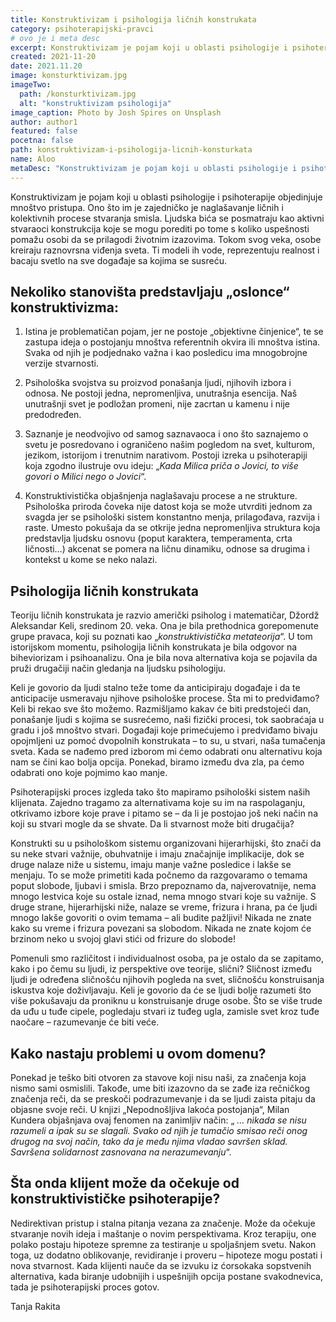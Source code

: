 ```yaml
---
title: Konstruktivizam i psihologija ličnih konstrukata
category: psihoterapijski-pravci
# ovo je i meta desc
excerpt: Konstruktivizam je pojam koji u oblasti psihologije i psihoterapije objedinjuje mnoštvo pristupa.
created: 2021-11-20
date: 2021.11.20
image: konsturktivizam.jpg
imageTwo:
  path: /konsturktivizam.jpg
  alt: "konstruktivizam psihologija"
image_caption: Photo by Josh Spires on Unsplash
author: author1
featured: false
pocetna: false
path: konstruktivizam-i-psihologija-licnih-konsturkata
name: Aloo
metaDesc: "Konstruktivizam je pojam koji u oblasti psihologije i psihoterapije objedinjuje mnoštvo pristupa."
---
```



Konstruktivizam je pojam koji u oblasti psihologije i psihoterapije objedinjuje mnoštvo pristupa. Ono što im je zajedničko je naglašavanje ličnih i kolektivnih procese stvaranja smisla. Ljudska bića se posmatraju kao aktivni stvaraoci konstrukcija koje se mogu porediti po tome s koliko uspešnosti pomažu osobi da se prilagodi životnim izazovima. Tokom svog veka, osobe kreiraju raznovrsna viđenja sveta. Ti modeli ih vode, reprezentuju realnost i bacaju svetlo na sve događaje sa kojima se susreću. 

## Nekoliko stanovišta predstavljaju „oslonce“ konstruktivizma:

1. Istina je problematičan pojam, jer ne postoje „objektivne činjenice“, te se zastupa ideja o postojanju mnoštva referentnih okvira ili mnoštva istina. Svaka od njih je podjednako važna i kao posledicu ima mnogobrojne verzije stvarnosti.

2. Psihološka svojstva su proizvod ponašanja ljudi, njihovih izbora i odnosa. Ne postoji jedna, nepromenljiva, unutrašnja esencija. Naš unutrašnji svet je podložan promeni, nije zacrtan u kamenu i nije predodređen.

3. Saznanje je neodvojivo od samog saznavaoca i ono što saznajemo o svetu je posredovano i ograničeno našim pogledom na svet, kulturom, jezikom, istorijom i trenutnim narativom. Postoji izreka u psihoterapiji koja zgodno ilustruje ovu ideju: „*Kada Milica priča o Jovici, to više govori o Milici nego o Jovici*“.

4. Konstruktivistička objašnjenja naglašavaju procese a ne strukture. Psihološka priroda čoveka nije datost koja se može utvrditi jednom za svagda jer se psihološki sistem konstantno menja, prilagođava, razvija i raste. Umesto pokušaja da se otkrije jedna nepromenljiva struktura koja predstavlja ljudsku osnovu (poput karaktera, temperamenta, crta ličnosti…) akcenat se pomera na ličnu dinamiku, odnose sa drugima i kontekst u kome se neko nalazi.

## Psihologija ličnih konstrukata


Teoriju ličnih konstrukata je razvio američki psiholog i matematičar, Džordž Aleksandar Keli, sredinom 20. veka. Ona je bila prethodnica gorepomenute grupe pravaca, koji su poznati kao „*konstruktivistička metateorija*“. U tom istorijskom momentu, psihologija ličnih konstrukata je bila odgovor na biheviorizam i psihoanalizu. Ona je bila nova alternativa koja se pojavila da pruži drugačiji način gledanja na ljudsku psihologiju.


Keli je govorio da ljudi stalno teže tome da anticipiraju događaje i da te anticipacije usmeravaju njihove psihološke procese. Šta mi to predviđamo? Keli bi rekao sve što možemo. Razmišljamo kakav će biti predstojeći dan, ponašanje ljudi s kojima se susrećemo, naši fizički procesi, tok saobraćaja u gradu i još mnoštvo stvari. Događaji koje primećujemo i predviđamo bivaju opojmljeni uz pomoć dvopolnih konstrukata – to su, u stvari, naša tumačenja sveta. Kada se nađemo pred izborom mi ćemo odabrati onu alternativu koja nam se čini kao bolja opcija. Ponekad, biramo između dva zla, pa ćemo odabrati ono koje pojmimo kao manje.


Psihoterapijski proces izgleda tako što mapiramo psihološki sistem naših klijenata. Zajedno tragamo za alternativama koje su im na raspolaganju, otkrivamo izbore koje prave i pitamo se – da li je postojao još neki način na koji su stvari mogle da se shvate. Da li stvarnost može biti drugačija?

Konstrukti su u psihološkom sistemu organizovani hijerarhijski, što znači da su neke stvari važnije, obuhvatnije i imaju značajnije implikacije, dok se druge nalaze niže u sistemu, imaju manje važne posledice i lakše se menjaju. To se može primetiti kada počnemo da razgovaramo o temama poput slobode, ljubavi i smisla. Brzo prepoznamo da, najverovatnije, nema mnogo lestvica koje su ostale iznad, nema mnogo stvari koje su važnije. S druge strane, hijerarhijski niže, nalaze se vreme, frizura i hrana, pa će ljudi mnogo lakše govoriti o ovim temama – ali budite pažljivi! Nikada ne znate kako su vreme i frizura povezani sa slobodom. Nikada ne znate kojom će brzinom neko u svojoj glavi stići od frizure do slobode!

Pomenuli smo različitost i individualnost osoba, pa je ostalo da se zapitamo, kako i po čemu su ljudi, iz perspektive ove teorije, slični?  Sličnost između ljudi je određena sličnošću njihovih pogleda na svet, sličnošću konstruisanja iskustva koje doživljavaju. Keli je govorio da će se ljudi bolje razumeti što više pokušavaju da proniknu u konstruisanje druge osobe. Što se više trude da uđu u tuđe cipele, pogledaju stvari iz tuđeg ugla, zamisle svet kroz tuđe naočare – razumevanje će biti veće.

## Kako nastaju problemi u ovom domenu?


Ponekad je teško biti otvoren za stavove koji nisu naši, za značenja koja nismo sami osmislili. Takođe, ume biti izazovno da se zađe iza rečničkog značenja reči, da se preskoči podrazumevanje i da se ljudi zaista pitaju da objasne svoje reči. U knjizi „Nepodnošljiva lakoća postojanja“, Milan Kundera objašnjava ovaj fenomen na zanimljiv način: „ *… nikada se nisu razumeli a ipak su se slagali. Svako od njih je tumačio smisao reči onog drugog na svoj način, tako da je među njima vladao savršen sklad. Savršena solidarnost zasnovana na nerazumevanju*“. 

## Šta onda klijent može da očekuje od konstruktivističke psihoterapije?

Nedirektivan pristup i stalna pitanja vezana za značenje. Može da očekuje stvaranje novih ideja i maštanje o novim perspektivama. Kroz terapiju, one polako postaju hipoteze spremne za testiranje u spoljašnjem svetu. Nakon toga, uz dodatno oblikovanje, revidiranje i proveru – hipoteze mogu postati i nova stvarnost. 
Kada klijenti nauče da se izvuku iz ćorsokaka sopstvenih alternativa, kada biranje udobnijih i uspešnijih opcija postane svakodnevica, tada je psihoterapijski proces gotov.


Tanja Rakita
